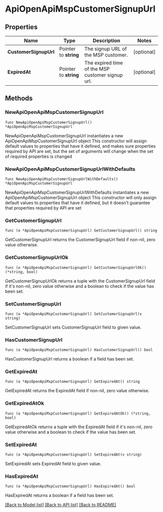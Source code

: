 # ApiOpenApiMspCustomerSignupUrl

## Properties

Name | Type | Description | Notes
------------ | ------------- | ------------- | -------------
**CustomerSignupUrl** | Pointer to **string** | The signup URL of the MSP customer. | [optional] 
**ExpiredAt** | Pointer to **string** | The expired time of the MSP customer signup url. | [optional] 

## Methods

### NewApiOpenApiMspCustomerSignupUrl

`func NewApiOpenApiMspCustomerSignupUrl() *ApiOpenApiMspCustomerSignupUrl`

NewApiOpenApiMspCustomerSignupUrl instantiates a new ApiOpenApiMspCustomerSignupUrl object
This constructor will assign default values to properties that have it defined,
and makes sure properties required by API are set, but the set of arguments
will change when the set of required properties is changed

### NewApiOpenApiMspCustomerSignupUrlWithDefaults

`func NewApiOpenApiMspCustomerSignupUrlWithDefaults() *ApiOpenApiMspCustomerSignupUrl`

NewApiOpenApiMspCustomerSignupUrlWithDefaults instantiates a new ApiOpenApiMspCustomerSignupUrl object
This constructor will only assign default values to properties that have it defined,
but it doesn't guarantee that properties required by API are set

### GetCustomerSignupUrl

`func (o *ApiOpenApiMspCustomerSignupUrl) GetCustomerSignupUrl() string`

GetCustomerSignupUrl returns the CustomerSignupUrl field if non-nil, zero value otherwise.

### GetCustomerSignupUrlOk

`func (o *ApiOpenApiMspCustomerSignupUrl) GetCustomerSignupUrlOk() (*string, bool)`

GetCustomerSignupUrlOk returns a tuple with the CustomerSignupUrl field if it's non-nil, zero value otherwise
and a boolean to check if the value has been set.

### SetCustomerSignupUrl

`func (o *ApiOpenApiMspCustomerSignupUrl) SetCustomerSignupUrl(v string)`

SetCustomerSignupUrl sets CustomerSignupUrl field to given value.

### HasCustomerSignupUrl

`func (o *ApiOpenApiMspCustomerSignupUrl) HasCustomerSignupUrl() bool`

HasCustomerSignupUrl returns a boolean if a field has been set.

### GetExpiredAt

`func (o *ApiOpenApiMspCustomerSignupUrl) GetExpiredAt() string`

GetExpiredAt returns the ExpiredAt field if non-nil, zero value otherwise.

### GetExpiredAtOk

`func (o *ApiOpenApiMspCustomerSignupUrl) GetExpiredAtOk() (*string, bool)`

GetExpiredAtOk returns a tuple with the ExpiredAt field if it's non-nil, zero value otherwise
and a boolean to check if the value has been set.

### SetExpiredAt

`func (o *ApiOpenApiMspCustomerSignupUrl) SetExpiredAt(v string)`

SetExpiredAt sets ExpiredAt field to given value.

### HasExpiredAt

`func (o *ApiOpenApiMspCustomerSignupUrl) HasExpiredAt() bool`

HasExpiredAt returns a boolean if a field has been set.


[[Back to Model list]](../README.md#documentation-for-models) [[Back to API list]](../README.md#documentation-for-api-endpoints) [[Back to README]](../README.md)


